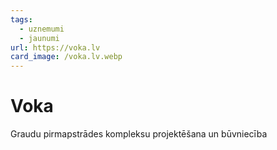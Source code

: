 ```yaml
---
tags:
  - uznemumi
  - jaunumi
url: https://voka.lv
card_image: /voka.lv.webp
---
```


# Voka

Graudu pirmapstrādes kompleksu projektēšana un būvniecība

